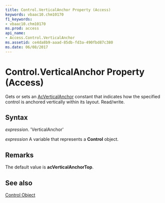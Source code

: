 ```yaml
---
title: Control.VerticalAnchor Property (Access)
keywords: vbaac10.chm10170
f1_keywords:
- vbaac10.chm10170
ms.prod: access
api_name:
- Access.Control.VerticalAnchor
ms.assetid: ce4da8b9-aaad-85db-fd3a-490fbd87c380
ms.date: 06/08/2017
---
```



# Control.VerticalAnchor Property (Access)

Gets or sets an [AcVerticalAnchor](Access.AcVerticalAnchor.md) constant that indicates how the specified control is anchored vertically within its layout. Read/write.


## Syntax

 _expression_. 'VerticalAnchor'

 _expression_ A variable that represents a **Control** object.


## Remarks

The default value is  **acVerticalAnchorTop**.


## See also


[Control Object](Access.Control.md)

